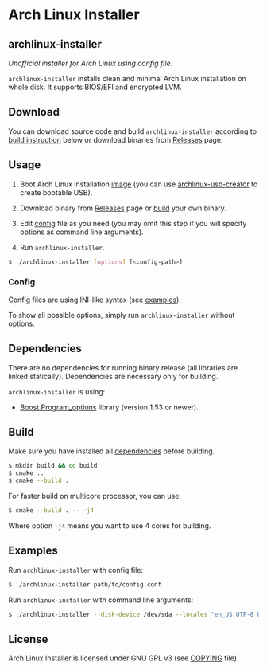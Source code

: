 Arch Linux Installer
====================

archlinux-installer
--------------------
*Unofficial installer for Arch Linux using config file.*

`archlinux-installer` installs clean and minimal Arch Linux installation 
on whole disk. It supports BIOS/EFI and encrypted LVM.

Download
--------
You can download source code and build `archlinux-installer` according to 
[build instruction](#build) below or download binaries from 
[Releases](https://github.com/branoholy/archlinux-installer/releases) page.

Usage
-----
1. Boot Arch Linux installation [image](https://www.archlinux.org/download/) 
(you can use [archlinux-usb-creator](https://github.com/branoholy/archlinux-usb-creator) 
to create bootable USB).

2. Download binary from [Releases](https://github.com/branoholy/archlinux-installer/releases) 
page or [build](#build) your own binary.

3. Edit [config](#config) file as you need 
(you may omit this step if you will specify options as command line arguments).

4. Run `archlinux-installer`.

```bash
$ ./archlinux-installer [options] [<config-path>]
```

### Config
Config files are using INI-like syntax (see [examples](https://github.com/branoholy/archlinux-installer/tree/master/examples)).

To show all possible options, simply run `archlinux-installer` without options.

Dependencies
------------
There are no dependencies for running binary release (all libraries are linked 
statically). Dependencies are necessary only for building.

`archlinux-installer` is using:

* [Boost.Program_options](http://www.boost.org/doc/libs/release/doc/html/program_options.html) 
library (version 1.53 or newer).

Build
-----
Make sure you have installed all [dependencies](#dependencies) before building.

```bash
$ mkdir build && cd build
$ cmake ..
$ cmake --build .
```

For faster build on multicore processor, you can use:

```bash
$ cmake --build . -- -j4
```

Where option `-j4` means you want to use 4 cores for building.

Examples
--------
Run `archlinux-installer` with config file:
```bash
$ ./archlinux-installer path/to/config.conf
```

Run `archlinux-installer` with command line arguments:
```bash
$ ./archlinux-installer --disk-device /dev/sda --locales "en_US.UTF-8 UTF-8" --lang en_US --hostname my-arch --timezone Europe/Prague
```

License
-------
Arch Linux Installer is licensed under GNU GPL v3 (see 
[COPYING](https://github.com/branoholy/archlinux-installer/blob/master/COPYING) 
file).

